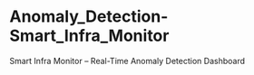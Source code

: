 # Anomaly_Detection-Smart_Infra_Monitor
Smart Infra Monitor – Real-Time Anomaly Detection Dashboard
